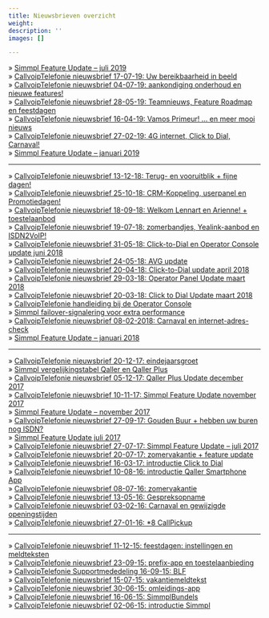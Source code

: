 ```yaml
---
title: Nieuwsbrieven overzicht
weight: 
description: ''
images: []

---
```

» [Simmpl Feature Update – juli 2019](http://www.simmpl.nl/downloads/Simmpl_feature-update_juli-2019.pdf)  
» [CallvoipTelefonie nieuwsbrief 17-07-19: Uw bereikbaarheid in beeld](https://mailchi.mp/callvoip/simmpl-juli19-bereikbaarheid)  
» [CallvoipTelefonie nieuwsbrief 04-07-19: aankondiging onderhoud en nieuwe features!](https://mailchi.mp/callvoip/simmpl-juli19-aankondiging)  
» [CallvoipTelefonie nieuwsbrief 28-05-19: Teamnieuws, Feature Roadmap en feestdagen](https://mailchi.mp/callvoip/simmpl-mei19)  
» [CallvoipTelefonie nieuwsbrief 16-04-19: Vamos Primeur! … en meer mooi nieuws](https://mailchi.mp/callvoip/simmpl-april19)  
» [CallvoipTelefonie nieuwsbrief 27-02-19: 4G internet, Click to Dial, Carnaval!](https://mailchi.mp/callvoip/simmpl-feb19)  
» [Simmpl Feature Update – januari 2019](http://www.simmpl.nl/downloads/Simmpl_feature-update_januari_2019.pdf)

***

» [CallvoipTelefonie nieuwsbrief 13-12-18: Terug- en vooruitblik + fijne dagen!](https://mailchi.mp/callvoip/simmpl-dec18)  
» [CallvoipTelefonie nieuwsbrief 25-10-18: CRM-Koppeling, userpanel en Promotiedagen!](https://mailchi.mp/callvoip/simmpl-okt18)  
» [CallvoipTelefonie nieuwsbrief 18-09-18: Welkom Lennart en Arienne! + toestelaanbod](https://mailchi.mp/callvoip/simmpl-sept18)  
» [CallvoipTelefonie nieuwsbrief 19-07-18: zomerbandjes, Yealink-aanbod en ISDN2VoIP!](https://mailchi.mp/callvoip/simmpl-juli18-zomer)  
» [CallvoipTelefonie nieuwsbrief 31-05-18: Click-to-Dial en Operator Console update juni 2018](https://mailchi.mp/callvoip/simmpl-c2d-telefoonboek-april18-316721)  
» [CallvoipTelefonie nieuwsbrief 24-05-18: AVG update](https://mailchi.mp/callvoip/avg-mailing-240518)  
» [CallvoipTelefonie nieuwsbrief 20-04-18: Click-to-Dial update april 2018](https://mailchi.mp/callvoip/simmpl-c2d-telefoonboek-april18)  
» [CallvoipTelefonie nieuwsbrief 29-03-18: Operator Panel Update maart 2018](http://mailchi.mp/callvoip/simmpl_operator-console_032018)  
» [CallvoipTelefonie nieuwsbrief 20-03-18: Click to Dial Update maart 2018](http://goo.gl/dhQHK4)  
» [CallvoipTelefonie handleiding bij de Operator Console](http://www.simmpl.nl/downloads/Simmpl_handleiding_Operator-Console.pdf)  
» [Simmpl failover-signalering voor extra performance](http://www.simmpl.nl/downloads/Simmpl_feature-update_mrt_2018_registratie-alert.pdf)  
» [CallvoipTelefonie nieuwsbrief 08-02-2018: Carnaval en internet-adres-check](http://mailchi.mp/callvoip/simmpl_feature_update_november_2017-316653)  
» [Simmpl Feature Update – januari 2018](http://www.simmpl.nl/downloads/Simmpl_feature-update_jan_2018.pdf)

***

» [CallvoipTelefonie nieuwsbrief 20-12-17: eindejaarsgroet](http://mailchi.mp/callvoip/fijne-feestdagen-en-een-gelukkig-2018)  
» [Simmpl vergelijkingstabel Qaller en Qaller Plus ](https://simmpl.nl/downloads/Simmpl_prijs-functie-tabel_Qaller.pdf)  
» [CallvoipTelefonie nieuwsbrief 05-12-17: Qaller Plus Update december 2017](http://mailchi.mp/callvoip/simmpl_feature_update_november_2017-316625)  
» [CallvoipTelefonie nieuwsbrief 10-11-17: Simmpl Feature Update november 2017](http://mailchi.mp/callvoip/simmpl_feature_update_november_2017-316585)  
» [Simmpl Feature Update – november 2017](http://www.simmpl.nl/downloads/Simmpl_feature-update_nov_2017.pdf)  
» [CallvoipTelefonie nieuwsbrief 27-09-17: Gouden Buur + hebben uw buren nog ISDN?](http://mailchi.mp/callvoip/simmpl_feature_update_juli_2017-316569)  
» [Simmpl Feature Update juli 2017](http://www.simmpl.nl/downloads/Simmpl_feature-update_juli_2017.pdf)  
» [CallvoipTelefonie nieuwsbrief 27-07-17: Simmpl Feature Update – juli 2017](http://mailchi.mp/callvoip/simmpl_feature_update_juli_2017)  
» [CallvoipTelefonie nieuwsbrief 20-07-17: zomervakantie + feature update](http://mailchi.mp/callvoip/zo-bent-u-klaar-voor-de-vakantie-316541)  
» [CallvoipTelefonie nieuwsbrief 16-03-17: introductie Click to Dial](http://us6.campaign-archive2.com/?u=08692ad244c2648ffd651d0c5&id=edf04aeb95)  
» [CallvoipTelefonie nieuwsbrief 10-08-16: introductie Qaller Smartphone App](http://us6.campaign-archive2.com/?u=08692ad244c2648ffd651d0c5&id=c2f012324d)  
» [CallvoipTelefonie nieuwsbrief 08-07-16: zomervakantie](https://us6.admin.mailchimp.com/campaigns/share?id=316201)  
» [CallvoipTelefonie nieuwsbrief 13-05-16: Gespreksopname](http://eepurl.com/b0_o8j)  
» [CallvoipTelefonie nieuwsbrief 03-02-16: Carnaval en gewijzigde openingstijden](http://eepurl.com/bO3ROb)  
» [CallvoipTelefonie nieuwsbrief 27-01-16: *8 CallPickup](http://eepurl.com/bOgRQf)

***

» [CallvoipTelefonie nieuwsbrief 11-12-15: feestdagen: instellingen en meldteksten](http://eepurl.com/bFRbSn)  
» [CallvoipTelefonie nieuwsbrief 23-09-15: prefix-app en toestelaanbieding](http://eepurl.com/bo_ypj)  
» [CallvoipTelefonie Supportmededeling 16-09-15: BLF](http://eepurl.com/RC7Yf)  
» [CallvoipTelefonie nieuwsbrief 15-07-15: vakantiemeldtekst](http://eepurl.com/bsTK-z)  
» [CallvoipTelefonie nieuwsbrief 30-06-15: omleidings-app](http://eepurl.com/bo_ypj)  
» [CallvoipTelefonie nieuwsbrief 16-06-15: SimmplBundels](http://eepurl.com/bpxhn5)  
» [CallvoipTelefonie nieuwsbrief 02-06-15: introductie Simmpl](http://eepurl.com/XRH-z)
